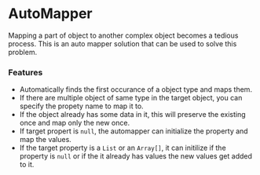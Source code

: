 # AutoMapper
Mapping a part of object to another complex object becomes a tedious process.
This is an auto mapper solution that can be used to solve this problem.

### Features
  * Automatically finds the first occurance of a object type and maps them.
  * If there are multiple object of same type in the target object, you can specify the propety name to map it to.
  * If the object already has some data in it, this will preserve the existing once and map only the new once.
  * If target propert is `null`, the automapper can initialize the property and map the values.
  * If the target property is a `List` or an `Array[]`, it can initilize if the property is `null` or if the it already has values the new values get added to it.

